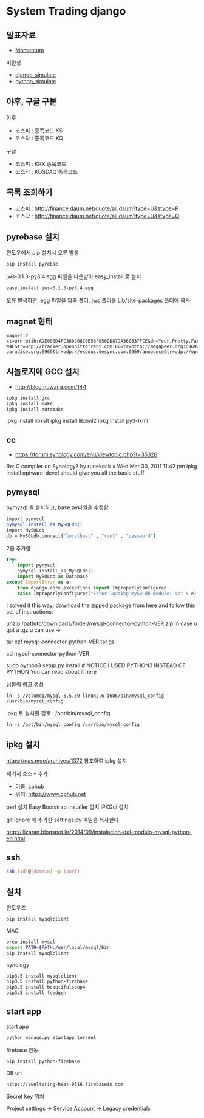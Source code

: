 
# System Trading django


## 발표자료

- [Momentum](https://rawgit.com/jacegem/system-trading-django/master/remark/momentum.html)

미완성

- [django_simulate](https://rawgit.com/jacegem/system-trading-django/master/remark/django_simulate.html)
- [python_simulate](https://rawgit.com/jacegem/system-trading-django/master/remark/python_simulate.html)


## 야후, 구글 구분

야후
- 코스피 : 종목코드.KS
- 코스닥 : 종목코드.KQ

구글
- 코스피 : KRX:종목코드
- 코스닥 : KOSDAQ:종목코드




## 목록 조회하기

- 코스피 : http://finance.daum.net/quote/all.daum?type=U&stype=P
- 코스닥 : http://finance.daum.net/quote/all.daum?type=U&stype=Q


## pyrebase 설치

윈도우에서 pip 설치시 오류 발생

```sh
pip install pyrebae
```

jws-0.1.3-py3.4.egg 파일을 다운받아 easy_install 로 설치
```sh
easy_install jws-0.1.3-py3.4.egg
```

오류 발생하면,
egg 파일을 압축 풀어, jws 폴더를 Lib/site-packages 폴더에 복사

## magnet 형태

```
magnet:?xt=urn:btih:ADE00BD4FC380206C0B56F0502D879A360337FCE&dn=Your.Pretty.Face.Is.Going.To.Hell.S03E08.720p+HDTV.x264-W4F&tr=udp://tracker.openbittorrent.com:80&tr=http://megapeer.org:6969/announce&tr=http://mgtracker.org:2710/announce&tr=http://tracker.files.fm:6969/announce&tr=http://tracker.flashtorrents.org:6969/announce&tr=http://tracker.mg64.net:6881/announce&tr=http://tracker.nwps.ws:6969/announce&tr=http://tracker.ohys.net/announce&tr=http://tracker.tfile.me/announce&tr=udp://9.rarbg.com:2710/announce&tr=udp://9.rarbg.me:2710/announce&tr=udp://coppersurfer.tk:6969/announce&tr=udp://tracker.coppersurfer.tk:6969&tr=udp://tracker.leechers-paradise.org:6969&tr=udp://exodus.desync.com:6969/announce&tr=udp://open.coppersurfer.com:1337/announce
```



## 시놀로지에 GCC 설치
- http://blog.nuwana.com/144

```sh
ipkg install gcc
ipkg install make
ipkg install automake  
```

ipkg install libxslt
ipkg install libxml2
ipkg install py3-lxml



## cc
- https://forum.synology.com/enu/viewtopic.php?t=35326

Re: C compiler on Synology?
by runekock » Wed Mar 30, 2011 11:42 pm
ipkg install optware-devel
should give you all the basic stuff.


## pymysql


pymysql 을 설치하고, base.py파일을 수정함


```sh
import pymysql
pymysql.install_as_MySQLdb()
import MySQLdb
db = MySQLdb.connect("localhost" , "root" , "password")
```

2줄 추가함

```python
try:
    import pymysql
    pymysql.install_as_MySQLdb()
    import MySQLdb as Database
except ImportError as e:
    from django.core.exceptions import ImproperlyConfigured
    raise ImproperlyConfigured("Error loading MySQLdb module: %s" % e)

```


I solved it this way: download the zipped package from [here](https://pypi.python.org/pypi/mysql-connector-python) and follow this set of instructions:

unzip  /path/to/downloads/folder/mysql-connector-python-VER.zip
In case u got a .gz u can use ->

tar xzf mysql-connector-python-VER.tar.gz

cd mysql-connector-python-VER

sudo python3 setup.py install # NOTICE I USED PYTHON3 INSTEAD OF PYTHON
You can read about it here


심볼릭 링크 생성
```
ln -s /volume1/mysql-5.5.39-linux2.6-i686/bin/mysql_config /usr/bin/mysql_config
```

ipkg 로 설치된 경로 : /opt/bin/mysql_config

```
ln -s /opt/bin/mysql_config /usr/bin/mysql_config
```

## ipkg 설치

https://nas.moe/archives/1372 참조하여 ipkg 설치

패키지 소스 – 추가

- 이름: cphub
- 위치: https://www.cphub.net

perl 설치
Easy Bootstrap Installer 설치
iPKGui 설치



git ignore 에 추가한  settings.py 파일을 복사한다

http://ilizaran.blogspot.kr/2014/09/instalacion-del-modulo-mysql-python-en.html


## ssh

```sh
ssh [id]@[domain] -p [port]
```


## 설치

윈도우즈
```sh
pip install mysqlclient
```

MAC
```sh
brew install mysql
export PATH=$PATH:/usr/local/mysql/bin
pip install mysqlclient
```

synology
```sh
pip3.5 install mysqlclient
pip3.5 install python-firebase
pip3.5 install beautifulsoup4
pip3.5 install feedgen
```

## start app

start app
```sh
python manage.py startapp torrent
```



firebase 연동

```sh
pip install python-firebase
```

DB url 
```
https://sweltering-heat-9516.firebaseio.com
```

Secret key 위치

Project settings → Service Account → Legacy credentials
